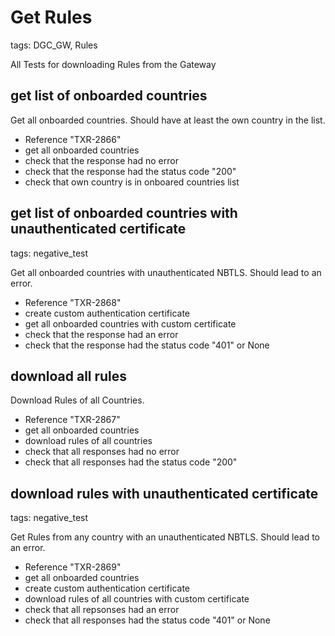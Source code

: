 # Get Rules

tags: DGC_GW, Rules

All Tests for downloading Rules from the Gateway

## get list of onboarded countries

Get all onboarded countries. Should have at least the own country in the list.

* Reference "TXR-2866"
* get all onboarded countries
* check that the response had no error
* check that the response had the status code "200"
* check that own country is in onboared countries list

## get list of onboarded countries with unauthenticated certificate

tags: negative_test

Get all onboarded countries with unauthenticated NBTLS. Should lead to an error.

* Reference "TXR-2868"
* create custom authentication certificate
* get all onboarded countries with custom certificate
* check that the response had an error
* check that the response had the status code "401" or None

## download all rules

Download Rules of all Countries.

* Reference "TXR-2867"
* get all onboarded countries
* download rules of all countries
* check that all responses had no error
* check that all responses had the status code "200"


## download rules with unauthenticated certificate

tags: negative_test

Get Rules from any country with an unauthenticated NBTLS. Should lead to an error.

* Reference "TXR-2869"
* get all onboarded countries
* create custom authentication certificate
* download rules of all countries with custom certificate
* check that all repsonses had an error
* check that all responses had the status code "401" or None
